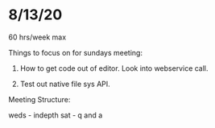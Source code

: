 # 8/13/20

60 hrs/week max

Things to focus on for sundays meeting:

1) How to get code out of editor. Look into webservice call.

2) Test out native file sys API.

Meeting Structure:

weds - indepth
sat - q and a
